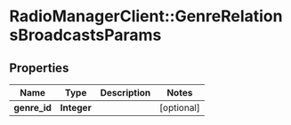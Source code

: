 # RadioManagerClient::GenreRelationsBroadcastsParams

## Properties
Name | Type | Description | Notes
------------ | ------------- | ------------- | -------------
**genre_id** | **Integer** |  | [optional] 


